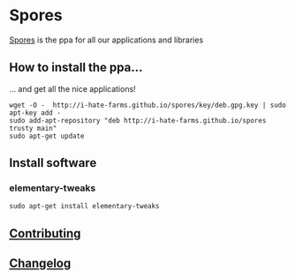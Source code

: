# Spores
[Spores](http://i-hate-farms.github.io/spores) is the ppa for all our applications and libraries

## How to install the ppa...
... and get all the nice applications! 
```
wget -O -  http://i-hate-farms.github.io/spores/key/deb.gpg.key | sudo apt-key add - 
sudo add-apt-repository "deb http://i-hate-farms.github.io/spores trusty main"
sudo apt-get update
```

## Install software 

### elementary-tweaks 
```
sudo apt-get install elementary-tweaks
```

## [Contributing](CONTRIBUTING.md)

## [Changelog](CHANGELOG.md)
